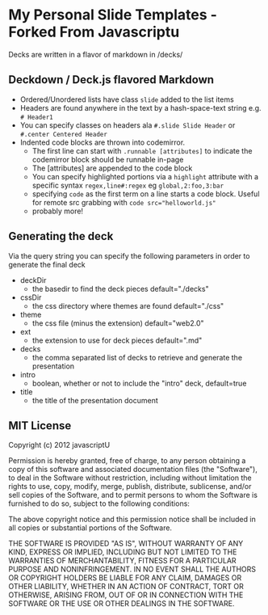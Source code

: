 My Personal Slide Templates - Forked From Javascriptu
===========================

Decks are written in a flavor of markdown in /decks/

## Deckdown / Deck.js flavored Markdown

* Ordered/Unordered lists have class `slide` added to the list items
* Headers are found anywhere in the text by a hash-space-text string e.g. `# Header1`
* You can specify classes on headers ala `#.slide Slide Header` or `#.center Centered Header`
* Indented code blocks are thrown into codemirror.
  * The first line can start with `.runnable [attributes]` to indicate the codemirror block should be runnable in-page
  * The [attributes] are appended to the code block
  * You can specify highlighted portions via a `highlight` attribute with a specific syntax `regex,line#:regex` eg `global,2:foo,3:bar`
  * specifying `code` as the first term on a line starts a code block. Useful for remote src grabbing with `code src="helloworld.js"`
  * probably more!

## Generating the deck

Via the query string you can specify the following parameters in order to generate the final deck

* deckDir
  * the basedir to find the deck pieces default="./decks"
* cssDir
  * the css directory where themes are found default="./css"
* theme
  * the css file (minus the extension) default="web2.0"
* ext
  * the extension to use for deck pieces default=".md"
* decks
  * the comma separated list of decks to retrieve and generate the presentation
* intro
  * boolean, whether or not to include the "intro" deck, default=true
* title
  * the title of the presentation document


MIT License
-----------
Copyright (c) 2012 javascriptU

Permission is hereby granted, free of charge, to any person obtaining a copy of this software and associated documentation files (the "Software"), to deal in the Software without restriction, including without limitation the rights to use, copy, modify, merge, publish, distribute, sublicense, and/or sell copies of the Software, and to permit persons to whom the Software is furnished to do so, subject to the following conditions:

The above copyright notice and this permission notice shall be included in all copies or substantial portions of the Software.

THE SOFTWARE IS PROVIDED "AS IS", WITHOUT WARRANTY OF ANY KIND, EXPRESS OR IMPLIED, INCLUDING BUT NOT LIMITED TO THE WARRANTIES OF MERCHANTABILITY, FITNESS FOR A PARTICULAR PURPOSE AND NONINFRINGEMENT. IN NO EVENT SHALL THE AUTHORS OR COPYRIGHT HOLDERS BE LIABLE FOR ANY CLAIM, DAMAGES OR OTHER LIABILITY, WHETHER IN AN ACTION OF CONTRACT, TORT OR OTHERWISE, ARISING FROM, OUT OF OR IN CONNECTION WITH THE SOFTWARE OR THE USE OR OTHER DEALINGS IN THE SOFTWARE.